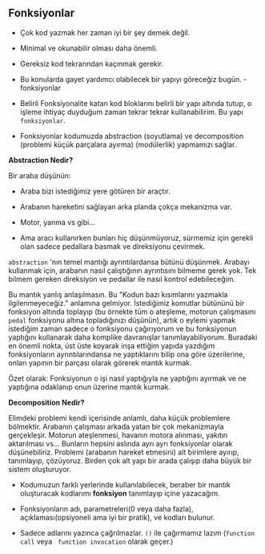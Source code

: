 ## Fonksiyonlar

* Çok kod yazmak her zaman iyi bir şey demek değil. 
* Minimal ve okunabilir olması daha önemli.
* Gereksiz kod tekrarından kaçınmak gerekir.
* Bu konularda gayet yardımcı olabilecek bir yapıyı göreceğiz bugün. - fonksiyonlar

* Belirli Fonksiyonalite katan kod bloklarını belirli bir yapı altında tutup, o işleme ihtiyaç duyduğum zaman tekrar tekrar kullanabilirim. Bu yapı `fonksiyonlar`.

* Fonksiyonlar kodumuzda abstraction (soyutlama) ve decomposition (problemi küçük parçalara ayırma) (modülerlik) yapmamızı sağlar. 

**Abstraction Nedir?**

Bir araba düşünün:

* Araba bizi istediğimiz yere götüren bir araçtır.
* Arabanın hareketini sağlayan arka planda çokça mekanizma var.
* Motor, yanma vs gibi...

* Ama aracı kullanırken bunları hiç düşünmüyoruz, sürmemiz için gerekli olan sadece pedallara basmak ve direksiyonu çevirmek.


`abstraction` 'nın temel mantığı ayrıntılardansa bütünü düşünmek. Arabayı kullanmak için, arabanın nasıl çalıştığının ayrıntısını bilmeme gerek yok. Tek bilmem gereken direksiyon ve pedallar ile nasıl kontrol edebileceğim.

Bu mantık yanlış anlaşılmasın. Bu "Kodun bazı kısımlarını yazmakla ilgilenmeyeceğiz." anlamına gelmiyor. İstediğimiz komutlar bütününü bir fonksiyon altında toplayıp (bu örnekte tüm o ateşleme, motorun çalışmasını `pedal` fonksiyonu altına topladığınızı düşünün), artık o eylemi yapmak istediğim zaman sadece o fonksiyonu çağırıyorum ve bu fonksiyonun yaptığını kullanarak daha komplike davranışlar tanımlayabiliyorum. Buradaki en önemli nokta, üst üste koyarak inşa ettiğim yapıda yazdığım fonksiyonların ayrıntılarındansa ne yaptıklarını bilip ona göre üzerilerine, onları yapının bir parçası olarak görerek mantık kurmak.

Özet olarak: Fonksiyonun o işi nasıl yaptığıyla ne yaptığını ayırmak ve ne yaptığına odaklanıp onun üzerine mantık kurmak.

**Decomposition Nedir?**

Elimdeki problemi kendi içerisinde anlamlı, daha küçük problemlere bölmektir. Arabanın çalışması arkada yatan bir çok mekanizmayla gerçekleşir. Motorun ateşlenmesi, havanın motora alınması, yakıtın aktarılması vs... Bunların hepsini aslında ayrı ayrı fonksiyonlar olarak düşünebiliriz. Problemi (arabanın hareket etmesini) alt birimlere ayırıp, tanımlayıp, çözüyoruz. Birden çok alt yapı bir arada çalışıp daha büyük bir sistem oluşturuyor.

* Kodumuzun farklı yerlerinde kullanılabilecek, beraber bir mantık oluşturacak kodlarımı **fonksiyon** tanımlayıp içine yazacağım. 

* Fonksiyonların adı, parametreleri(0 veya daha fazla), açıklaması(opsiyoneli ama iyi bir pratik), ve kodları bulunur.

* Sadece adlarını yazınca çağrılmazlar. `()` ile çağırmamız lazım (`function call` veya ` function invocation` olarak geçer.)
